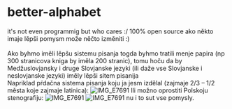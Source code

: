 # better-alphabet
it's not even programmig but who cares :/
100% open source ako někto imaje lěpši pomysm može něčto izměniti :)
<br/><br/>Ako byhmo iměli lěpšu sistemu pisanja togda byhmo tratili menje papira (np 300 stranicova kniga by iměla 200 stranic), tomu hoču da by Medžuslovjansky i druge Slovjanske jezyki (ili daže vse Slovjanske i neslovjanske jezyki) iměly lěpši sitem pisanija<br/>
Napriklad pŕdačna sistema pisanja koju ja jesm izdělal (zajmaje 2/3 – 1/2 města koje zajmaje latinica):
![IMG_E7691](https://user-images.githubusercontent.com/60468598/115399881-ee740e80-a1e8-11eb-83bd-a0f0e2b4e568.JPG)
Ili možno oprostiti Polskoju stenografiju:
![IMG_E7691](https://upload.wikimedia.org/wikipedia/commons/thumb/3/3b/Polinski-alfabet.png/1024px-Polinski-alfabet.png)
![IMG_E7691](https://upload.wikimedia.org/wikipedia/commons/d/da/Example_consonant_groups_in_Polinski%27s_shorthand_system.png)
nu i to sut vse pomysly.
